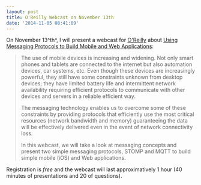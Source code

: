 ```yaml
---
layout: post
title: O'Reilly Webcast on November 13th
date: '2014-11-05 08:41:09'
---
```


On November 13^th^, I will present a webcast for [O'Reilly][oreilly] about [Using Messaging Protocols to Build Mobile and Web Applications][webcast]:

>The use of mobile devices is increasing and widening. Not only smart phones and tablets are connected to the internet but also automation devices, car systems, etc. Even though these devices are increasingly powerful, they still have some constraints unknown from desktop devices; they have limited battery life and intermittent network availability requiring efficient protocols to communicate with other devices and servers in a reliable efficient way.
>
>The messaging technology enables us to overcome some of these constraints by providing protocols that efficiently use the most critical resources (network bandwidth and memory) guaranteeing the data will be effectively delivered even in the event of network connectivity loss.
>
>In this webcast, we will take a look at messaging concepts and present two simple messaging protocols, STOMP and MQTT to build simple mobile (iOS) and Web applications.

Registration is *free* and the webcast will last approximatively 1 hour (40 minutes of presentations and 20 of questions).

[webcast]: http://www.oreilly.com/pub/e/3151
[oreilly]: http://oreilly.com